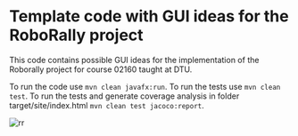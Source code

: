 # Template code with GUI ideas for the RoboRally project

This code contains possible GUI ideas for the implementation of the Roborally project for course 02160 taught at DTU.

To run the code use `mvn clean javafx:run`.
To run the tests use `mvn clean test`.
To run the tests and generate coverage analysis in folder target/site/index.html `mvn clean test jacoco:report`.

![rr](https://user-images.githubusercontent.com/867237/217254604-62b2bff7-3b3f-44c6-93e7-f3f327f445d4.jpg)
